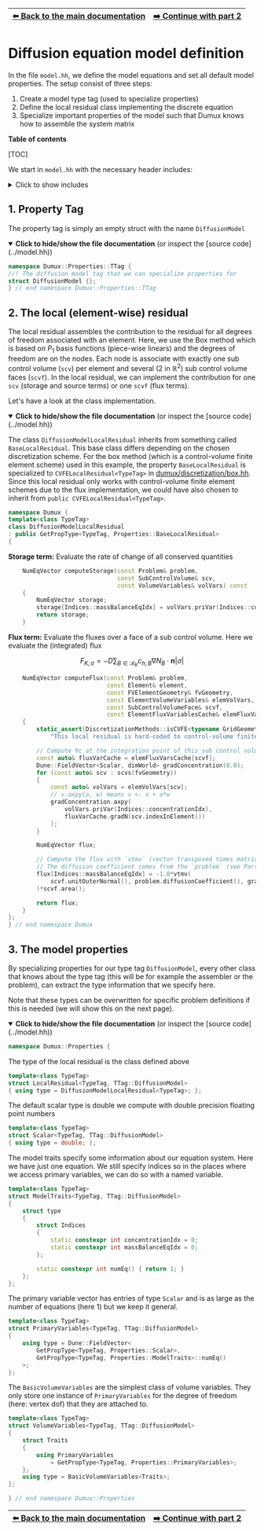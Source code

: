 <!-- Important: This file has been automatically generated by generate_example_docs.py. Do not edit this file directly! -->


| [:arrow_left: Back to the main documentation](../README.md) | [:arrow_right: Continue with part 2](main.md) |
|---|---:|

# Diffusion equation model definition


In the file `model.hh`, we define the model equations and
set all default model properties. The setup consist of three steps:
1. Create a model type tag (used to specialize properties)
2. Define the local residual class implementing the discrete equation
3. Specialize important properties of the model such that Dumux knows how to assemble the system matrix

__Table of contents__

[TOC]

We start in `model.hh` with the necessary header includes:
<details><summary> Click to show includes</summary>

```cpp

#include <dune/common/fvector.hh>
#include <dumux/common/math.hh>
#include <dumux/common/properties.hh>
#include <dumux/common/numeqvector.hh>
#include <dumux/common/volumevariables.hh>
#include <dumux/discretization/method.hh>
```

</details>

## 1. Property Tag

The property tag is simply an empty struct with the name `DiffusionModel`


<details open>
<summary><b>Click to hide/show the file documentation</b> (or inspect the [source code](../model.hh))</summary>


```cpp
namespace Dumux::Properties::TTag {
//! The diffusion model tag that we can specialize properties for
struct DiffusionModel {};
} // end namespace Dumux::Properties::TTag
```


</details>

## 2. The local (element-wise) residual

The local residual assembles the contribution to the residual for
all degrees of freedom associated with an element. Here, we use the
Box method which is based on $P_1$ basis functions (piece-wise linears)
and the degrees of freedom are on the nodes. Each node is associate with
exactly one sub control volume (`scv`) per element and several ($2$ in $\mathbb{R}^2$)
sub control volume faces (`scvf`). In the local residual, we can implement the
contribution for one `scv` (storage and source terms) or one `scvf` (flux terms).

Let's have a look at the class implementation.


<details open>
<summary><b>Click to hide/show the file documentation</b> (or inspect the [source code](../model.hh))</summary>


The class `DiffusionModelLocalResidual` inherits from something called `BaseLocalResidual`.
This base class differs depending on the chosen discretization scheme. For the box method
(which is a control-volume finite element scheme) used in this example, the property
`BaseLocalResidual` is specialized to `CVFELocalResidual<TypeTag>`
in [dumux/discretization/box.hh](https://git.iws.uni-stuttgart.de/dumux-repositories/dumux/-/blob/master/dumux/discretization/box.hh).
Since this local residual only works with control-volume finite element schemes due to
the flux implementation, we could have also chosen to inherit from `public CVFELocalResidual<TypeTag>`.

```cpp
namespace Dumux {
template<class TypeTag>
class DiffusionModelLocalResidual
: public GetPropType<TypeTag, Properties::BaseLocalResidual>
{
```


**Storage term:** Evaluate the rate of change of all conserved quantities

```cpp
    NumEqVector computeStorage(const Problem& problem,
                               const SubControlVolume& scv,
                               const VolumeVariables& volVars) const
    {
        NumEqVector storage;
        storage[Indices::massBalanceEqIdx] = volVars.priVar(Indices::concentrationIdx);
        return storage;
    }
```

**Flux term:** Evaluate the fluxes over a face of a sub control volume.
Here we evaluate the (integrated) flux

```math
F_{K,\sigma} = -D \sum_{B \in \mathcal{B}_K} c_{h,B} \nabla N_B \cdot\boldsymbol{n} \vert \sigma \vert
````


```cpp
    NumEqVector computeFlux(const Problem& problem,
                            const Element& element,
                            const FVElementGeometry& fvGeometry,
                            const ElementVolumeVariables& elemVolVars,
                            const SubControlVolumeFace& scvf,
                            const ElementFluxVariablesCache& elemFluxVarsCache) const
    {
        static_assert(DiscretizationMethods::isCVFE<typename GridGeometry::DiscretizationMethod>,
            "This local residual is hard-coded to control-volume finite element schemes");

        // Compute ∇c at the integration point of this sub control volume face.
        const auto& fluxVarCache = elemFluxVarsCache[scvf];
        Dune::FieldVector<Scalar, dimWorld> gradConcentration(0.0);
        for (const auto& scv : scvs(fvGeometry))
        {
            const auto& volVars = elemVolVars[scv];
            // v.axpy(a, w) means v <- v + a*w
            gradConcentration.axpy(
                volVars.priVar(Indices::concentrationIdx),
                fluxVarCache.gradN(scv.indexInElement())
            );
        }

        NumEqVector flux;

        // Compute the flux with `vtmv` (vector transposed times matrix times vector) or -n^T D ∇c A.
        // The diffusion coefficient comes from the `problem` (see Part 2 of the example).
        flux[Indices::massBalanceEqIdx] = -1.0*vtmv(
            scvf.unitOuterNormal(), problem.diffusionCoefficient(), gradConcentration
        )*scvf.area();

        return flux;
    }
};
} // end namespace Dumux
```


</details>

## 3. The model properties

By specializing properties for our type tag `DiffusionModel`,
every other class that knows about the type tag (this will be
for example the assembler or the problem), can extract the
type information that we specify here.

Note that these types can be overwritten for specific problem
definitions if this is needed (we will show this on the next page).


<details open>
<summary><b>Click to hide/show the file documentation</b> (or inspect the [source code](../model.hh))</summary>


```cpp
namespace Dumux::Properties {
```

The type of the local residual is the class defined above

```cpp
template<class TypeTag>
struct LocalResidual<TypeTag, TTag::DiffusionModel>
{ using type = DiffusionModelLocalResidual<TypeTag>; };
```

The default scalar type is double
we compute with double precision floating point numbers

```cpp
template<class TypeTag>
struct Scalar<TypeTag, TTag::DiffusionModel>
{ using type = double; };
```

The model traits specify some information about our equation system.
Here we have just one equation. We still specify indices so in the
places where we access primary variables, we can do so with a named variable.

```cpp
template<class TypeTag>
struct ModelTraits<TypeTag, TTag::DiffusionModel>
{
    struct type
    {
        struct Indices
        {
            static constexpr int concentrationIdx = 0;
            static constexpr int massBalanceEqIdx = 0;
        };

        static constexpr int numEq() { return 1; }
    };
};
```

The primary variable vector has entries of type `Scalar` and is
as large as the number of equations (here 1) but we keep it general.

```cpp
template<class TypeTag>
struct PrimaryVariables<TypeTag, TTag::DiffusionModel>
{
    using type = Dune::FieldVector<
        GetPropType<TypeTag, Properties::Scalar>,
        GetPropType<TypeTag, Properties::ModelTraits>::numEq()
    >;
};
```

The `BasicVolumeVariables` are the simplest class of volume variables.
They only store one instance of `PrimaryVariables` for the
degree of freedom (here: vertex dof) that they are attached to.

```cpp
template<class TypeTag>
struct VolumeVariables<TypeTag, TTag::DiffusionModel>
{
    struct Traits
    {
        using PrimaryVariables
            = GetPropType<TypeTag, Properties::PrimaryVariables>;
    };
    using type = BasicVolumeVariables<Traits>;
};

} // end namespace Dumux::Properties
```


</details>


| [:arrow_left: Back to the main documentation](../README.md) | [:arrow_right: Continue with part 2](main.md) |
|---|---:|

